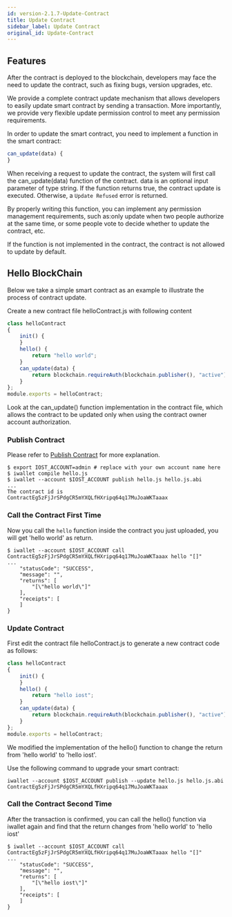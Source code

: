 ```yaml
---
id: version-2.1.7-Update-Contract
title: Update Contract
sidebar_label: Update Contract
original_id: Update-Contract
---
```


## Features

After the contract is deployed to the blockchain, developers may face the need to update the contract, such as fixing bugs, version upgrades, etc.

We provide a complete contract update mechanism that allows developers to easily update smart contract by sending a transaction.
More importantly, we provide very flexible update permission control to meet any permission requirements.

In order to update the smart contract, you need to implement a function in the smart contract:
```js
can_update(data) {
}
```

When receiving a request to update the contract, the system will first call the can_update(data) function of the contract. data is an optional input parameter of type string. If the function returns true, the contract update is executed. Otherwise, a `Update Refused` error is returned.

By properly writing this function, you can implement any permission management requirements, such as:only update when two people authorize at the same time, or some people vote to decide whether to update the contract, etc.

If the function is not implemented in the contract, the contract is not allowed to update by default.

## Hello BlockChain

Below we take a simple smart contract as an example to illustrate the process of contract update.

Create a new contract file helloContract.js with following content
```js
class helloContract
{
    init() {
    }
    hello() {
        return "hello world";
    }
    can_update(data) {
        return blockchain.requireAuth(blockchain.publisher(), "active");
    }
};
module.exports = helloContract;
```
Look at the can_update() function implementation in the contract file, which allows the contract to be updated only when using the contract owner account authorization.

### Publish Contract

Please refer to [Publish Contract](4-running-iost-node/iWallet.md#publish-contract) for more explanation.
```
$ export IOST_ACCOUNT=admin # replace with your own account name here
$ iwallet compile hello.js
$ iwallet --account $IOST_ACCOUNT publish hello.js hello.js.abi
...
The contract id is ContractEg5zFjJrSPdgCR5mYXQLfHXripq64q17MuJoaWKTaaax
```

### Call the Contract First Time
Now you call the `hello` function inside the contract you just uploaded, you will get 'hello world' as return.   
```
$ iwallet --account $IOST_ACCOUNT call ContractEg5zFjJrSPdgCR5mYXQLfHXripq64q17MuJoaWKTaaax hello "[]"
...
    "statusCode": "SUCCESS",
    "message": "",
    "returns": [
        "[\"hello world\"]"
    ],
    "receipts": [
    ]
}
```

### Update Contract
First edit the contract file helloContract.js to generate a new contract code as follows:
```js
class helloContract
{
    init() {
    }
    hello() {
        return "hello iost";
    }
    can_update(data) {
        return blockchain.requireAuth(blockchain.publisher(), "active");
    }
};
module.exports = helloContract;
```
We modified the implementation of the hello() function to change the return from 'hello world' to 'hello iost'.   

Use the following command to upgrade your smart contract:

```console
iwallet --account $IOST_ACCOUNT publish --update hello.js hello.js.abi ContractEg5zFjJrSPdgCR5mYXQLfHXripq64q17MuJoaWKTaaax
```

### Call the Contract Second Time
After the transaction is confirmed, you can call the hello() function via iwallet again and find that the return changes from 'hello world' to 'hello iost'
```
$ iwallet --account $IOST_ACCOUNT call ContractEg5zFjJrSPdgCR5mYXQLfHXripq64q17MuJoaWKTaaax hello "[]"
...
    "statusCode": "SUCCESS",
    "message": "",
    "returns": [
        "[\"hello iost\"]"
    ],
    "receipts": [
    ]
}
```







